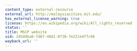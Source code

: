```yaml
---
content_type: external-resource
external_url: http://malaysiacities.mit.edu/
has_external_license_warning: true
license: https://en.wikipedia.org/wiki/All_rights_reserved
status: ''
title: MSCP website
uid: 245d4ba6-fd67-40d1-8f30-7e221e4ffc66
wayback_url: ''
---
```

